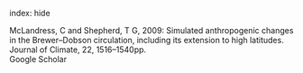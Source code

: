 index: hide

<div class="Citation">

  <div class="Citation-body">
    <div class="Citation-text">McLandress, C and Shepherd, T G, 2009: Simulated anthropogenic changes in the Brewer–Dobson circulation, including its extension to high latitudes. <span class="Article-journal">Journal of Climate, </span><span class="Article-volume">22, </span>1516–1540pp.</div>
    <div class="Citation-links">
      <div class="CitationLink" data-href="https://scholar.google.com/scholar?q=Simulated+anthropogenic+changes+in+the+Brewer%E2%80%93Dobson+circulation%2C+including+its+extension+to+high+latitudes">
        <div class="CitationLink-icon CitationLink-Scholar"></div>
        <div class="CitationLink-text">Google Scholar</div>
      </div>
    </div>
  </div>
</div>


<div class="Citation-copy">

</div>